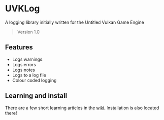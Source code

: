 # UVKLog
A logging library initially written for the Untitled Vulkan Game Engine
> Version 1.0
## Features
- Logs warnings
- Logs errors
- Logs notes
- Logs to a log file
- Colour coded logging
## Learning and install
There are a few short learning articles in the [wiki](https://github.com/MadLadSquad/UVKLog/wiki). Installation is also located there!
